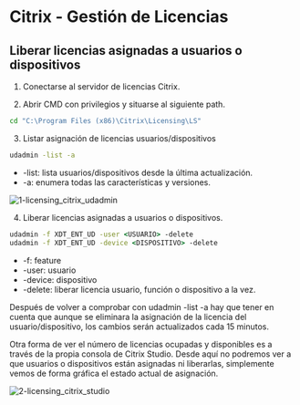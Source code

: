 # Citrix - Gestión de Licencias
## Liberar licencias asignadas a usuarios o dispositivos

1. Conectarse al servidor de licencias Citrix.

2. Abrir CMD con privilegios y situarse al siguiente path.  
```cmd
cd "C:\Program Files (x86)\Citrix\Licensing\LS"
```

3. Listar asignación de licencias usuarios/dispositivos
```cmd
udadmin -list -a
```
- -list: lista usuarios/dispositivos desde la última actualización.
- -a: enumera todas las características y versiones.

![1-licensing_citrix_udadmin](screenshots/1-licensing_citrix_udadmin.png)

4. Liberar licencias asignadas a usuarios o dispositivos.
```cmd
udadmin -f XDT_ENT_UD -user <USUARIO> -delete
udadmin -f XDT_ENT_UD -device <DISPOSITIVO> -delete
```
- -f: feature
- -user: usuario
- -device: dispositivo
- -delete: liberar licencia usuario, función o dispositivo a la vez.

Después de volver a comprobar con udadmin -list -a hay que tener en cuenta que aunque se eliminara la asignación de la licencia del usuario/dispositivo, los cambios serán actualizados cada 15 minutos.

Otra forma de ver el número de licencias ocupadas y disponibles es a través de la propia consola de Citrix Studio. Desde aquí no podremos ver a que usuarios o dispositivos están asignadas ni liberarlas, simplemente vemos de forma gráfica el estado actual de asignación.

![2-licensing_citrix_studio](screenshots/2-licensing_citrix_studio.png)